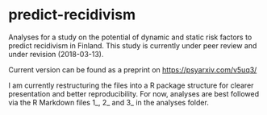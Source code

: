 # predict-recidivism
Analyses for a study on the potential of dynamic and static risk factors to predict recidivism in Finland. This study is currently under peer review and under revision (2018-03-13).

Current version can be found as a preprint on https://psyarxiv.com/v5uq3/

I am currently restructuring the files into a R package structure for clearer presentation and better reproducibility. For now, analyses are best followed via the R Markdown files 1_, 2_ and 3_ in the analyses folder.
